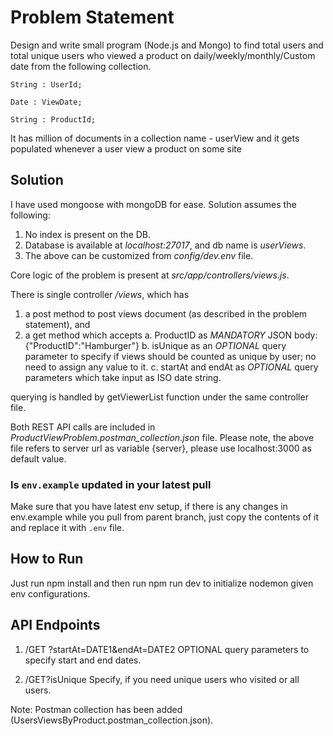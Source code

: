 # Problem Statement

Design and write small program (Node.js and Mongo) to find total users and total unique users who viewed a product on daily/weekly/monthly/Custom date from the following collection.

    String : UserId;

    Date : ViewDate;

    String : ProductId;

It has million of documents in a collection name - userView and it gets populated whenever a user view a product on some site

## Solution

I have used mongoose with mongoDB for ease.
Solution assumes the following:

1. No index is present on the DB.
2. Database is available at _localhost:27017_, and db name is _userViews_.
3. The above can be customized from _config/dev.env_ file.

Core logic of the problem is present at _src/app/controllers/views.js_.

There is single controller _/views_, which has

1. a post method to post views document (as described in the problem statement), and
2. a get method which accepts
   a. ProductID as _MANDATORY_ JSON body: {"ProductID":"Hamburger"}
   b. isUnique as an _OPTIONAL_ query parameter to specify if views should be counted as unique by user; no need to assign any value to it.
   c. startAt and endAt as _OPTIONAL_ query parameters which take input as ISO date string.

querying is handled by getViewerList function under the same controller file.

Both REST API calls are included in _ProductViewProblem.postman_collection.json_ file.
Please note, the above file refers to server url as variable {server}, please use localhost:3000 as default value.

### Is `env.example` updated in your latest pull

Make sure that you have latest env setup, if there is any changes in env.example while you pull from parent branch, just copy the contents of it and replace it with `.env` file.

## How to Run

Just run npm install and then run npm run dev to initialize nodemon given env configurations.

## API Endpoints

1. /GET ?startAt=DATE1&endAt=DATE2
    OPTIONAL query parameters to specify start and end dates.

2. /GET?isUnique
    Specify, if you need unique users who visited or all users.

Note: Postman collection has been added (UsersViewsByProduct.postman_collection.json).
